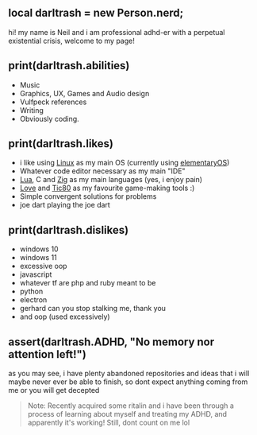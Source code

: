 ## local darltrash = new Person.nerd;
hi! my name is Neil and i am professional adhd-er with a perpetual existential crisis, welcome to my page!


## print(darltrash.abilities)
- Music 
- Graphics, UX, Games and Audio design
- Vulfpeck references 
- Writing 
- Obviously coding.


## print(darltrash.likes)
- i like using [Linux](https://www.macmillandictionary.com/dictionary/british/need-no-introduction) as my main OS (currently using [elementaryOS](https://elementary.io/)) 
- Whatever code editor necessary as my main "IDE"
- [Lua](http://www.lua.org/), C and [Zig](https://ziglang.org/) as my main languages (yes, i enjoy pain)
- [Love](https://love2d.org/) and [Tic80](https://tic80.com/) as my favourite game-making tools :)
- Simple convergent solutions for problems
- joe dart playing the joe dart


## print(darltrash.dislikes)
- windows 10
- windows 11
- excessive oop
- javascript
- whatever tf are php and ruby meant to be
- python
- electron
- gerhard can you stop stalking me, thank you
- and oop (used excessively)


## assert(darltrash.ADHD, "No memory nor attention left!")
as you may see, i have plenty abandoned repositories and ideas that i will maybe never ever be able to finish, so dont expect anything coming from me or you will get decepted

> Note: Recently acquired some ritalin and i have been through a process of learning about myself and treating my ADHD, and apparently it's working! Still, dont count on me lol
